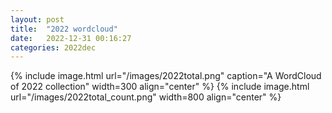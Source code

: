 ```yaml
---
layout: post
title:  "2022 wordcloud"
date:   2022-12-31 00:16:27
categories: 2022dec
---
```


{% include image.html url="/images/2022total.png" caption="A WordCloud of 2022 collection" width=300 align="center" %}
{% include image.html url="/images/2022total_count.png"  width=800 align="center" %}



